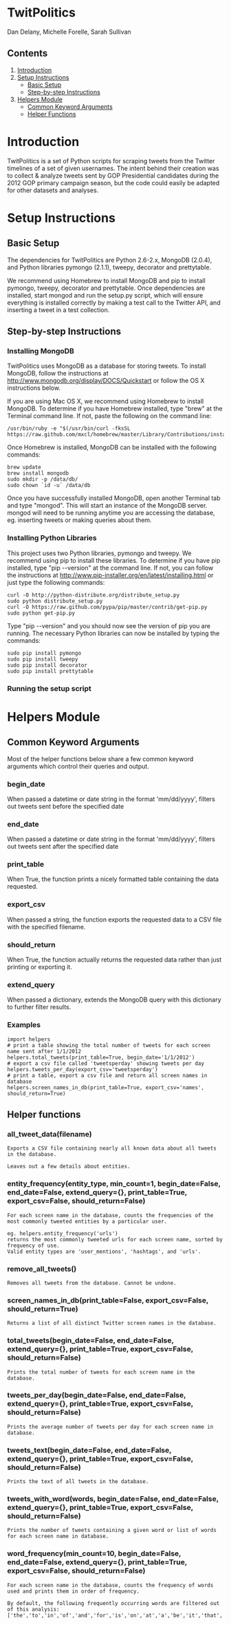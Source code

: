 # TwitPolitics
Dan Delany, Michelle Forelle, Sarah Sullivan
## Contents
1. [Introduction](#introduction)
2. [Setup Instructions](#setup-instructions)
    * [Basic Setup](#basic-setup)
    * [Step-by-step Instructions](#step-by-step-instructions)
3. [Helpers Module](#helpers-module)
    * [Common Keyword Arguments](#common-keyword-arguments)
    * [Helper Functions](#helper-functions)

# Introduction
TwitPolitics is a set of Python scripts for scraping tweets from the Twitter timelines of a set of given usernames. The intent behind their creation was to collect & analyze tweets sent by GOP Presidential candidates during the 2012 GOP primary campaign season, but the code could easily be adapted for other datasets and analyses.

# Setup Instructions
## Basic Setup
The dependencies for TwitPolitics are Python 2.6-2.x, MongoDB (2.0.4), and Python libraries pymongo (2.1.1), tweepy, decorator and prettytable.

We recommend using Homebrew to install MongoDB and pip to install pymongo, tweepy, decorator and prettytable. Once dependencies are installed, start mongod and run the setup.py script, which will ensure everything is installed correctly by making a test call to the Twitter API, and inserting a tweet in a test collection.

## Step-by-step Instructions
### Installing MongoDB
TwitPolitics uses MongoDB as a database for storing tweets. To install MongoDB, follow the instructions at http://www.mongodb.org/display/DOCS/Quickstart or follow the OS X instructions below.

If you are using Mac OS X, we recommend using Homebrew to install MongoDB. To determine if you have Homebrew installed, type "brew" at the Terminal command line. If not, paste the following on the command line:

    /usr/bin/ruby -e "$(/usr/bin/curl -fksSL https://raw.github.com/mxcl/homebrew/master/Library/Contributions/install_homebrew.rb)"

Once Homebrew is installed, MongoDB can be installed with the following commands:

    brew update
    brew install mongodb
    sudo mkdir -p /data/db/
    sudo chown `id -u` /data/db

Once you have successfully installed MongoDB, open another Terminal tab and type "mongod". This will start an instance of the MongoDB server. mongod will need to be running anytime you are accessing the database, eg. inserting tweets or making queries about them.

### Installing Python Libraries
This project uses two Python libraries, pymongo and tweepy. We recommend using pip to install these libraries. To determine if you have pip installed, type "pip --version" at the command line. If not, you can follow the instructions at http://www.pip-installer.org/en/latest/installing.html or just type the following commands:

    curl -O http://python-distribute.org/distribute_setup.py
    sudo python distribute_setup.py
    curl -O https://raw.github.com/pypa/pip/master/contrib/get-pip.py
    sudo python get-pip.py

Type "pip --version" and you should now see the version of pip you are running. The necessary Python libraries can now be installed by typing the commands:

    sudo pip install pymongo
    sudo pip install tweepy
    sudo pip install decorator
    sudo pip install prettytable

### Running the setup script


# Helpers Module
## Common Keyword Arguments
Most of the helper functions below share a few common keyword arguments which control their queries and output.
### begin_date
When passed a datetime or date string in the format 'mm/dd/yyyy', filters out tweets sent before the specified date
### end_date
When passed a datetime or date string in the format 'mm/dd/yyyy', filters out tweets sent after the specified date
### print_table
When True, the function prints a nicely formatted table containing the data requested.
### export_csv
When passed a string, the function exports the requested data to a CSV file with the specified filename.
### should_return
When True, the function actually returns the requested data rather than just printing or exporting it.
### extend_query
When passed a dictionary, extends the MongoDB query with this dictionary to further filter results.

### Examples
    import helpers
    # print a table showing the total number of tweets for each screen name sent after 1/1/2012
    helpers.total_tweets(print_table=True, begin_date='1/1/2012')
    # export a csv file called 'tweetsperday' showing tweets per day
    helpers.tweets_per_day(export_csv='tweetsperday')
    # print a table, export a csv file and return all screen names in database
    helpers.screen_names_in_db(print_table=True, export_csv='names', should_return=True)

## Helper functions
### all_tweet_data(filename)
    Exports a CSV file containing nearly all known data about all tweets in the database.
    
    Leaves out a few details about entities.

### entity_frequency(entity_type, min_count=1, begin_date=False, end_date=False, extend_query={}, print_table=True, export_csv=False, should_return=False)
    For each screen name in the database, counts the frequencies of the most commonly tweeted entities by a particular user.
    
    eg. helpers.entity_frequency('urls')
    returns the most commonly tweeted urls for each screen name, sorted by frequency of use.
    Valid entity types are 'user_mentions', 'hashtags', and 'urls'.

### remove_all_tweets()
    Removes all tweets from the database. Cannot be undone.

### screen_names_in_db(print_table=False, export_csv=False, should_return=True)
    Returns a list of all distinct Twitter screen names in the database.

### total_tweets(begin_date=False, end_date=False, extend_query={}, print_table=True, export_csv=False, should_return=False)
    Prints the total number of tweets for each screen name in the database.

### tweets_per_day(begin_date=False, end_date=False, extend_query={}, print_table=True, export_csv=False, should_return=False)
    Prints the average number of tweets per day for each screen name in database.

### tweets_text(begin_date=False, end_date=False, extend_query={}, print_table=True, export_csv=False, should_return=False)
    Prints the text of all tweets in the database.

### tweets_with_word(words, begin_date=False, end_date=False, extend_query={}, print_table=True, export_csv=False, should_return=False)
    Prints the number of tweets containing a given word or list of words for each screen name in database.

### word_frequency(min_count=10, begin_date=False, end_date=False, extend_query={}, print_table=True, export_csv=False, should_return=False)
    For each screen name in the database, counts the frequency of words used and prints them in order of frequency.
    
    By default, the following frequently occurring words are filtered out of this analysis:
    ['the','to','in','of','and','for','is','on','at','a','be','it','that','this','with','are','if','its','by']